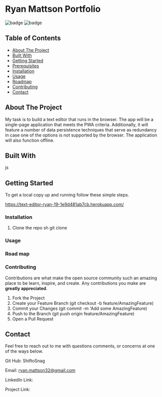 # Ryan Mattson Portfolio
![badge](https://img.shields.io/badge/license-MIT-blue.svg)
![badge](https://img.shields.io/badge/LinkedIn-IN%20-blue)

<!-- TABLE OF CONTENTS -->

## Table of Contents
* [About The Project](#about-the-project)
* [Built With](#built-with)
* [Getting Started](#getting-started)
* [Prerequisites](#prerequisites)
* [Installation](#installation)
* [Usage](#usage)
* [Roadmap](#roadmap)
* [Contributing](#contributing)
* [Contact](#contact)

<!-- ABOUT THE PROJECT -->
## About The Project
My task is to build a text editor that runs in the browser. The app will be a single-page application that meets the PWA criteria. Additionally, it will feature a number of data persistence techniques that serve as redundancy in case one of the options is not supported by the browser. The application will also function offline.

<!-- GETTING STARTED -->
## Built With
js

<!-- GETTING STARTED -->
## Getting Started


To get a local copy up and running follow these simple steps.

<!-- Prerequisites -->
https://text-editor-ryan-19-1e9d481ab7cb.herokuapp.com/

### Installation

1. Clone the repo
   sh
   git clone 
   



<!-- USAGE EXAMPLES -->
### Usage


<!-- ROAD MAP -->
### Road map



<!-- CONTRIBUTING -->
### Contributing

Contributions are what make the open source community such an amazing place to be learn, inspire, and create. Any contributions you make are **greatly appreciated**.

1. Fork the Project
2. Create your Feature Branch (git checkout -b feature/AmazingFeature)
3. Commit your Changes (git commit -m 'Add some AmazingFeature)
4. Push to the Branch (git push origin feature/AmazingFeature)
5. Open a Pull Request

<!-- CONTACT -->
## Contact

Feel free to reach out to me with questions comments, or concerns at one of the ways below.

Git Hub: ShiftoSnag

Email: ryan.mattson32@gmail.com

LinkedIn Link: 

Project Link: 

<!-- MARKDOWN LINKS & IMAGES -->
<!-- https://www.markdownguide.org/basic-syntax/#reference-style-links -->
